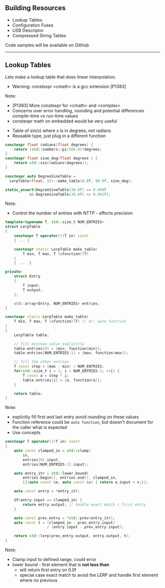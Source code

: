 ## Building Resources

- Lookup Tables
- Configuration Fuses
- USB Descriptor
- Compressed String Tables

Code samples will be available on GitHub

---

## Lookup Tables

Lets make a lookup table that does linear interpolation.

- Warning: constexpr &lt;cmath&gt; is a gcc extension [P1383]
  <!-- .element: class="fragment" -->

Note:
- [P1383] More constexpr for &lt;cmath&gt; and &lt;complex&gt;
- Concerns over error handling, rounding and potential differences
  compile-time vs run-time values
- constexpr math on embedded would be very useful



<!-- down -->
- Table of sin(x) where x is in degrees, not radians
- Reusable type, just plug in a different function

```C++
constexpr float radians(float degrees) {
    return (std::numbers::pi/180.0)*degrees;
}
constexpr float sine_deg(float degrees ) {
    return std::sin(radians(degrees));
}

constexpr auto DegreeSineTable =
  LerpTable<float, 32>::make_table(0.0f, 90.0f, sine_deg);

static_assert(DegreeSineTable(30.0f) >= 0.499f
           && DegreeSineTable(30.0f) <= 0.501f);
```

Note:
- Control the number of entries with NTTP - affects precision




<!-- down -->
```C++
template<typename T, std::size_t NUM_ENTRIES>
struct LerpTable
{
    constexpr T operator()(T in) const
    { ... }

    constexpr static LerpTable make_table(
        T min, T max, T (&function)(T)
    )
    { ...  }

private:
    struct Entry
    {
        T input;
        T output;
    };

    std::array<Entry, NUM_ENTRIES> entries;
}
```
<!-- .element: class="r-stretch" -->



<!-- down -->
```C++
constexpr static LerpTable make_table(
    T min, T max, T (&function)(T) // or: auto function
)
{
    LerpTable table;

    // fill min/max value explicitly
    table.entries[0] = {min, function(min)};
    table.entries[NUM_ENTRIES-1] = {max, function(max)};

    // fill the other entries
    T const step = (max - min) / NUM_ENTRIES;
    for(std::size_t i = 1; i < NUM_ENTRIES-1; ++i) {
        T const a = step * i;
        table.entries[i] = {a, function(a)};
    }

    return table;
}
```
<!-- .element: class="r-stretch" -->

Note:
- explicitly fill first and last entry avoid rounding on these values
- Function reference could be `auto function`, but doesn't document
  for the caller what is expected
- Use concepts



<!-- down -->
```C++
constexpr T operator()(T in) const
{
    auto const clamped_in = std::clamp(
        in,
        entries[0].input,
        entries[NUM_ENTRIES-1].input);

    auto entry_itr = std::lower_bound(
        entries.begin(), entries.end(), clamped_in,
        [](auto const &e, auto const &v) { return e.input < v;});

    auto const entry = *entry_itr;

    if(entry.input == clamped_in) {
        return entry.output; // handle exact match / first entry
    }

    auto const prev_entry = *std::prev(entry_itr);
    auto const t = (clamped_in - prev_entry.input)
                   / (entry.input - prev_entry.input);

    return std::lerp(prev_entry.output, entry.output, t);
}
```
<!-- .element: class="r-stretch" -->

Note:
- Clamp input to defined range, could error
- lower bound - first element that is __not less than__
  - will return first entry on 0.0f
  - special case exact match to avoid the LERP
    and handle first element where no previous



